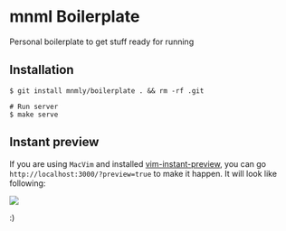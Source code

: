 # mnml Boilerplate
  
  Personal boilerplate to get stuff ready for running

## Installation

    $ git install mnmly/boilerplate . && rm -rf .git

    # Run server
    $ make serve

## Instant preview

If you are using `MacVim` and installed [vim-instant-preview](https://github.com/mnmly/vim-instant-preview),
you can go `http://localhost:3000/?preview=true` to make it happen. It will look like following:

![](http://c.mnmly.com/WY1x/developing-for-ideas.gif)

:)
